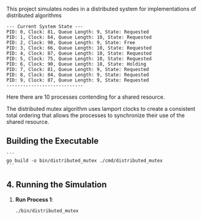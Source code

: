 This project simulates nodes in a distributed system for implementations of distributed algorithms

```
--- Current System State ---
PID: 0, Clock: 81, Queue Length: 9, State: Requested
PID: 1, Clock: 64, Queue Length: 10, State: Requested
PID: 2, Clock: 90, Queue Length: 9, State: Free
PID: 3, Clock: 66, Queue Length: 10, State: Requested
PID: 4, Clock: 87, Queue Length: 10, State: Requested
PID: 5, Clock: 75, Queue Length: 10, State: Requested
PID: 6, Clock: 90, Queue Length: 18, State: Holding
PID: 7, Clock: 81, Queue Length: 9, State: Requested
PID: 8, Clock: 84, Queue Length: 9, State: Requested
PID: 9, Clock: 87, Queue Length: 9, State: Requested
----------------------------
```

Here there are 10 processes contending for a shared resource.

The distributed mutex algorithm uses lamport clocks to create a consistent total ordering that allows the processes to synchronize their use of the shared resource.


## Building the Executable

    ```
    go build -o bin/distributed_mutex ./cmd/distributed_mutex
    ```

## 4. Running the Simulation

1.  **Run Process 1**:
    ```
    ./bin/distributed_mutex
    ```
